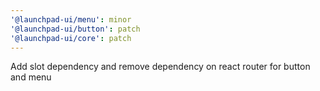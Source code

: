 ```yaml
---
'@launchpad-ui/menu': minor
'@launchpad-ui/button': patch
'@launchpad-ui/core': patch
---
```


Add slot dependency and remove dependency on react router for button and menu
